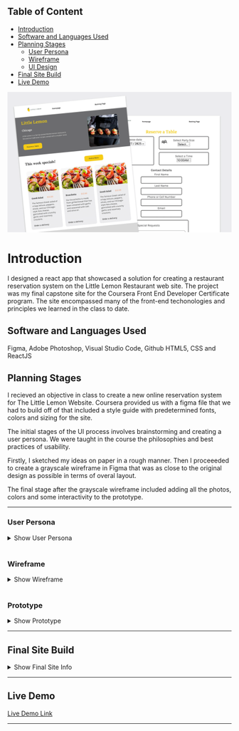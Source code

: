 



## Table of Content

- [Introduction](#introduction)
- [Software and Languages Used](#software-and-languages-used)
- [Planning Stages](#planning-stages)
    - [User Persona](#user-persona)
    - [Wireframe](#wireframe)
    - [UI Design](#ui-design)
- [Final Site Build](#final-site-build)
- [Live Demo](#live-demo)




![banner](./screenshots/banner.png)


# Introduction

I designed a react app that showcased a solution for creating a restaurant reservation system on the Little Lemon Restaurant web site. The project was my final capstone site for the Coursera Front End Developer Certificate program. The site encompassed many of the front-end techonologies and principles we learned in the class to date.

## Software and Languages Used

Figma, Adobe Photoshop, Visual Studio Code, Github
HTML5, CSS and ReactJS

## Planning Stages

I recieved an objective in class to create a new online reservation system for The Little Lemon Website. Coursera provided us with a figma file that we had to build off of that included a style guide with predetermined fonts, colors and sizing for the site.

The initial stages of the UI process involves brainstorming and creating a user persona. We were taught in the course the philosophies and best practices of usability.

Firstly, I sketched my ideas on paper in a rough manner. Then I proceeeded to create a grayscale wireframe in Figma that was as close to the original design as possible in terms of overal layout.

The final stage after the grayscale wireframe included adding all the photos, colors and some interactivity to the prototype.


---

### User Persona


<details>
<summary>Show User Persona</summary>

![wireframe](./screenshots/userPersona.png)

</details>

<br />




### Wireframe


<details>
<summary>Show Wireframe</summary>

![wireframe](./screenshots/wireframe.png)

</details>

<br />


### Prototype


<details>
<summary>Show Prototype</summary>

![prototype](./screenshots/prototype.png)


</details>

---

## Final Site Build

<details>
<summary>Show Final Site Info</summary>

![finalsite](./screenshots/finalSiteHome.png)
![finalsitebooking](./screenshots/finalSiteBooking.png)


</details>

---

## Live Demo

[Live Demo Link](https://jgcodingmain.github.io/capstone-project/#/homepage)

---





